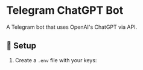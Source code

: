 # Telegram ChatGPT Bot

A Telegram bot that uses OpenAI's ChatGPT via API.

## 🔧 Setup

1. Create a `.env` file with your keys:


